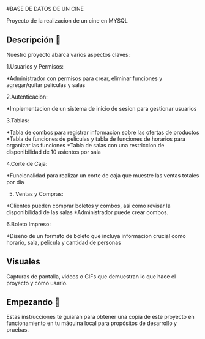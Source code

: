 #BASE DE DATOS DE UN CINE

Proyecto de la realizacion de un cine en MYSQL

## Descripción 🙌

Nuestro proyecto abarca varios aspectos claves:

 1.Usuarios y Permisos:
 
 *Administrador con permisos para crear, eliminar funciones y agregar/quitar peliculas y salas

 2.Autenticacion:
 
 *Implementacion de un sistema de inicio de sesion para gestionar usuarios 

 3.Tablas:
 
 *Tabla de combos para registrar informacion sobre las ofertas de productos
 *Tabla de funciones de peliculas y tabla de funciones de horarios para organizar las funciones
 *Tabla de salas con una restriccion de disponibilidad de 10 asientos por sala

 4.Corte de Caja:
 
  *Funcionalidad para realizar un corte de caja que muestre las ventas totales por dia

 5. Ventas y Compras:
    
  *Clientes pueden comprar boletos y combos, asi como revisar la disponibilidad de las salas
  *Administrador puede crear combos.

 6.Boleto Impreso:
 
 *Diseño de un formato de boleto que incluya informacion crucial como horario, sala, pelicula y cantidad de personas
  

## Visuales

Capturas de pantalla, videos o GIFs que demuestran lo que hace el proyecto y cómo usarlo.

## Empezando 🚀

Estas instrucciones te guiarán para obtener una copia de este proyecto en funcionamiento en tu máquina local para propósitos de desarrollo y pruebas.

